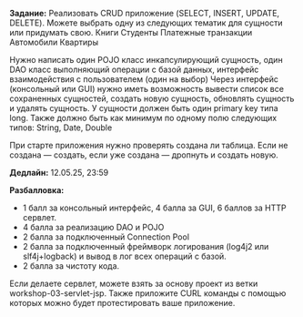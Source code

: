 **Задание:**
Реализовать CRUD приложение (SELECT, INSERT, UPDATE, DELETE).
Можете выбрать одну из следующих тематик для сущности или придумать свою.
Книги
Студенты
Платежные транзакции
Автомобили
Квартиры


Нужно написать один POJO класс инкапсулирующий сущность, один DAO класс выполняющий операции с базой данных, интерфейс взаимодействия с пользователем (один на выбор)
Через интерфейс (консольный или GUI) нужно иметь возможность вывести список все сохраненных сущностей, создать новую сущность, обновлять сущность и удалять сущность.
У сущности должен быть один primary key типа long.
Также должно быть как минимум по одному полю следующих типов:
String,
Date,
Double

При старте приложения нужно проверять создана ли таблица. Если не создана — создать, если уже создана — дропнуть и создать новую.

**Дедлайн:** 
12.05.25, 23:59

**Разбалловка:**
- 1 балл за консольный интерфейс, 4 балла за GUI, 6 баллов за HTTP сервлет.
- 4 балла за реализацию DAO и POJO
- 2 балла за подключенный Connection Pool
- 2 балла за подключенный фреймворк логирования (log4j2 или slf4j+logback) и вывод в лог всех операций с базой.  
- 2 балла за чистоту кода.

Если делаете сервлет, можете взять за основу проект из ветки workshop-03-servlet-jsp. Также приложите CURL команды с помощью которых можно будет протестировать ваше приложение.